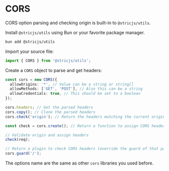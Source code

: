 # CORS

CORS option parsing and checking origin is built-in to `@stricjs/utils`.

Install `@stricjs/utils` using Bun or your favorite package manager.

```bash
bun add @stricjs/utils
```

Import your source file:

```typescript
import { CORS } from '@stricjs/utils';
```

Create a `CORS` object to parse and get headers:

```typescript
const cors = new CORS({
  allowOrigins: '*', // Value can be a string or string[]
  allowMethods: ['GET', 'POST'], // Also this can be a string
  allowCredentials: true, // This should be set to a boolean
});

cors.headers; // Get the parsed headers
cors.copy(); // Clone the parsed headers
cors.check('origin'); // Return the headers matching the current origin

const check = cors.create(); // Return a function to assign CORS header to `req.head`

// Validate origin and assign headers
check(req);

// Return a plugin to check CORS headers (override the guard of that path)
cors.guard('/');
```

The options name are the same as other `cors` libraries you used before.
